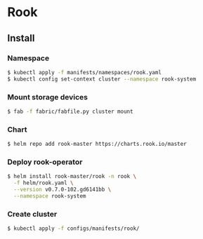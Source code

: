 # Rook

## Install

### Namespace

```bash
$ kubectl apply -f manifests/namespaces/rook.yaml
$ kubectl config set-context cluster --namespace rook-system
```

### Mount storage devices

```bash
$ fab -f fabric/fabfile.py cluster mount
```

### Chart

```bash
$ helm repo add rook-master https://charts.rook.io/master
```
### Deploy rook-operator

```bash
$ helm install rook-master/rook -n rook \
  -f helm/rook.yaml \
  --version v0.7.0-102.gd6141bb \
  --namespace rook-system
```

### Create cluster

```bash
$ kubectl apply -f configs/manifests/rook/
```
